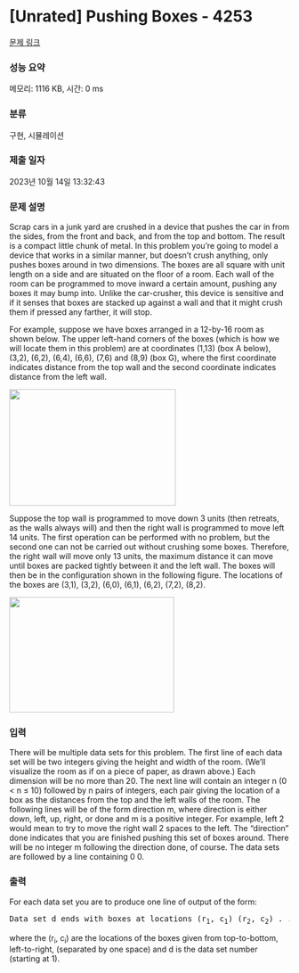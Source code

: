 # [Unrated] Pushing Boxes - 4253 

[문제 링크](https://www.acmicpc.net/problem/4253) 

### 성능 요약

메모리: 1116 KB, 시간: 0 ms

### 분류

구현, 시뮬레이션

### 제출 일자

2023년 10월 14일 13:32:43

### 문제 설명

<p>Scrap cars in a junk yard are crushed in a device that pushes the car in from the sides, from the front and back, and from the top and bottom. The result is a compact little chunk of metal. In this problem you’re going to model a device that works in a similar manner, but doesn’t crush anything, only pushes boxes around in two dimensions. The boxes are all square with unit length on a side and are situated on the floor of a room. Each wall of the room can be programmed to move inward a certain amount, pushing any boxes it may bump into. Unlike the car-crusher, this device is sensitive and if it senses that boxes are stacked up against a wall and that it might crush them if pressed any farther, it will stop.</p>

<p>For example, suppose we have boxes arranged in a 12-by-16 room as shown below. The upper left-hand corners of the boxes (which is how we will locate them in this problem) are at coordinates (1,13) (box A below), (3,2), (6,2), (6,4), (6,6), (7,6) and (8,9) (box G), where the first coordinate indicates distance from the top wall and the second coordinate indicates distance from the left wall. </p>

<p><img alt="" src="https://www.acmicpc.net/upload/images2/pb1.png" style="height:209px; width:299px"></p>

<p>Suppose the top wall is programmed to move down 3 units (then retreats, as the walls always will) and then the right wall is programmed to move left 14 units. The first operation can be performed with no problem, but the second one can not be carried out without crushing some boxes. Therefore, the right wall will move only 13 units, the maximum distance it can move until boxes are packed tightly between it and the left wall. The boxes will then be in the configuration shown in the following figure. The locations of the boxes are (3,1), (3,2), (6,0), (6,1), (6,2), (7,2), (8,2).</p>

<p><img alt="" src="https://www.acmicpc.net/upload/images2/pb2.png" style="height:207px; width:296px"></p>

### 입력 

 <p>There will be multiple data sets for this problem. The first line of each data set will be two integers giving the height and width of the room. (We’ll visualize the room as if on a piece of paper, as drawn above.) Each dimension will be no more than 20. The next line will contain an integer n (0 < n ≤ 10) followed by n pairs of integers, each pair giving the location of a box as the distances from the top and the left walls of the room. The following lines will be of the form direction m, where direction is either down, left, up, right, or done and m is a positive integer. For example, left 2 would mean to try to move the right wall 2 spaces to the left. The “direction” done indicates that you are finished pushing this set of boxes around. There will be no integer m following the direction done, of course. The data sets are followed by a line containing 0 0.</p>

### 출력 

 <p>For each data set you are to produce one line of output of the form:</p>

<pre>Data set d ends with boxes at locations (r<sub>1</sub>, c<sub>1</sub>) (r<sub>2</sub>, c<sub>2</sub>) . . . (r<sub>n</sub>, c<sub>n</sub>).</pre>

<p>where the (r<sub>i</sub>, c<sub>i</sub>) are the locations of the boxes given from top-to-bottom, left-to-right, (separated by one space) and d is the data set number (starting at 1).</p>

